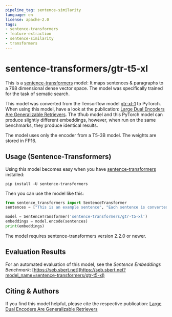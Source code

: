```yaml
---
pipeline_tag: sentence-similarity
language: en
license: apache-2.0
tags:
- sentence-transformers
- feature-extraction
- sentence-similarity
- transformers
---
```


# sentence-transformers/gtr-t5-xl

This is a [sentence-transformers](https://www.SBERT.net) model: It maps sentences & paragraphs to a 768 dimensional dense vector space. The model was specifically trained for the task of sematic search.

This model was converted from the Tensorflow model [gtr-xl-1](https://tfhub.dev/google/gtr/gtr-xl/1) to PyTorch. When using this model, have a look at the publication: [Large Dual Encoders Are Generalizable Retrievers](https://arxiv.org/abs/2112.07899). The tfhub model and this PyTorch model can produce slightly different embeddings, however, when run on the same benchmarks, they produce identical results.

The model uses only the encoder from a T5-3B model. The weights are stored in FP16.  


## Usage (Sentence-Transformers)

Using this model becomes easy when you have [sentence-transformers](https://www.SBERT.net) installed:

```
pip install -U sentence-transformers
```

Then you can use the model like this:

```python
from sentence_transformers import SentenceTransformer
sentences = ["This is an example sentence", "Each sentence is converted"]

model = SentenceTransformer('sentence-transformers/gtr-t5-xl')
embeddings = model.encode(sentences)
print(embeddings)
```

The model requires sentence-transformers version 2.2.0 or newer.

## Evaluation Results

For an automated evaluation of this model, see the *Sentence Embeddings Benchmark*: [https://seb.sbert.net](https://seb.sbert.net?model_name=sentence-transformers/gtr-t5-xl)



## Citing & Authors

If you find this model helpful, please cite the respective publication:
[Large Dual Encoders Are Generalizable Retrievers](https://arxiv.org/abs/2112.07899)
